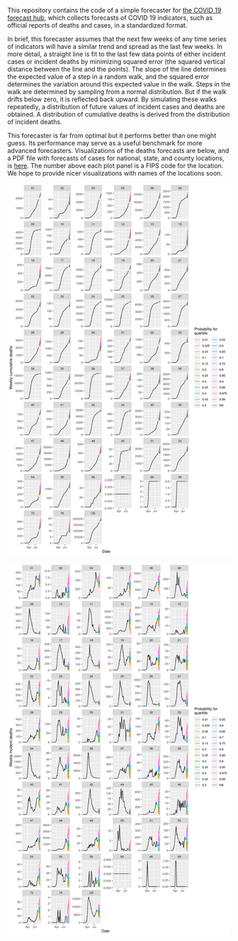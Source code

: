 This repository contains the code of a simple forecaster for [the COVID 19 forecast hub](https://covid19forecasthub.org/), which collects forecasts of COVID 19 indicators,
such as official reports of deaths and cases, in a standardized format. 

In brief, this forecaster assumes that the next few weeks of any time series of indicators
will have a similar trend and spread as the last few weeks. In more detail, a straight line is 
fit to the last few data points of either incident cases or incident deaths by minimizing squared error (the squared vertical distance between the
line and the points). The slope of the line determines the expected value of a step
in a random walk, and the squared error determines the variation around this expected value in the walk. 
Steps in the walk are determined by sampling from a normal distribution. But if the walk drifts below
zero, it is reflected back upward. By simulating these walks repeatedly, a distribution of future values
of incident cases and deaths are obtained. A distribution of cumulative deaths is derived from the distribution 
of incident deaths. 

This forecaster is far from optimal but it performs better than 
one might guess. Its performance may serve as a useful benchmark for more advanced forecasters. Visualizations of the deaths forecasts are below, and a PDF file with forecasts of cases for national, state, and county locations, is [here](https://github.com/e3bo/random-walks/raw/dev/visuals/fdt2020-08-16-ddt2020-08-16-inc-case-forecasts.pdf). The number above each plot panel is a FIPS code for the location. We hope to provide nicer visualizations with names of the locations soon.

![Cummulative deaths](visuals/fdt2020-08-16-ddt2020-08-16-cum-death-forecasts.png)

![Incident deaths](visuals/fdt2020-08-16-ddt2020-08-16-inc-death-forecasts.png)

